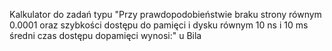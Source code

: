 Kalkulator do zadań typu "Przy prawdopodobieństwie braku strony równym 0.0001 oraz szybkości dostępu do pamięci i dysku równym 10 ns i 10 ms średni czas dostępu dopamięci wynosi:" u Bila
